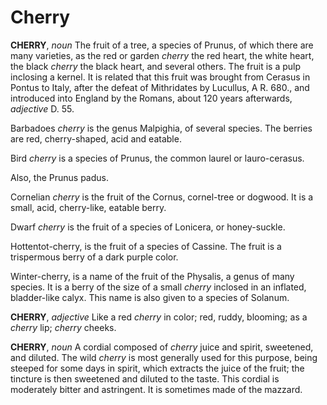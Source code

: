 # Cherry

**CHERRY**, _noun_ The fruit of a tree, a species of Prunus, of which there are many varieties, as the red or garden _cherry_ the red heart, the white heart, the black _cherry_ the black heart, and several others. The fruit is a pulp inclosing a kernel. It is related that this fruit was brought from Cerasus in Pontus to Italy, after the defeat of Mithridates by Lucullus, A R. 680., and introduced into England by the Romans, about 120 years afterwards, _adjective_ D. 55.

Barbadoes _cherry_ is the genus Malpighia, of several species. The berries are red, cherry-shaped, acid and eatable.

Bird _cherry_ is a species of Prunus, the common laurel or lauro-cerasus.

Also, the Prunus padus.

Cornelian _cherry_ is the fruit of the Cornus, cornel-tree or dogwood. It is a small, acid, cherry-like, eatable berry.

Dwarf _cherry_ is the fruit of a species of Lonicera, or honey-suckle.

Hottentot-cherry, is the fruit of a species of Cassine. The fruit is a trispermous berry of a dark purple color.

Winter-cherry, is a name of the fruit of the Physalis, a genus of many species. It is a berry of the size of a small _cherry_ inclosed in an inflated, bladder-like calyx. This name is also given to a species of Solanum.

**CHERRY**, _adjective_ Like a red _cherry_ in color; red, ruddy, blooming; as a _cherry_ lip; _cherry_ cheeks.

**CHERRY**, _noun_ A cordial composed of _cherry_ juice and spirit, sweetened, and diluted. The wild _cherry_ is most generally used for this purpose, being steeped for some days in spirit, which extracts the juice of the fruit; the tincture is then sweetened and diluted to the taste. This cordial is moderately bitter and astringent. It is sometimes made of the mazzard.